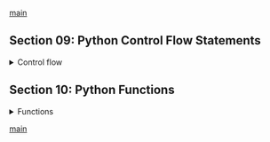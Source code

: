 <!--
// cSpell:ignore
-->

[main](../README.md)

## Section 09: Python Control Flow Statements

<details>
<summary>
Control flow
</summary>

Changing the order of how the code runs, using conditions and repeating code.

### Conditional Statements

the _if statement_, with _else_ block, and the _elif_ (else if) block. we need to make sure we don't forget the colon (**:**) and that we indent properly.

```py
if condition:
    print(stuff)
```

we can also do a _if-else_ statement in a single line

```py
x = 7 if (10 < 5) else 10
print(x)
```

we can have if-elif-else blocks. there is no practical limit to the number of elif blocks.

```py
if condition1:
    print("condition1 is true")
elif condition2:
    print("condition1 is false, condition2 is true")
else:
    print("else block")
```

### Loops

loops perform actions again and again, either for a set amount of times, for a set amount of elements or until a condition is no longer met.

while loops continue running as long as a condition is true. we need to be careful of infinite loops.

```py
while(condition):
    #code inside while loop
    condition = false #now condition is false.
```

a for loop iterates over a sequence. the sequence can be a range or some iterable container like a list. we can use _break_ and _continue_ statements inside the loop to escape the loop or to skip to the next iteration without executing the rest of the code block.

```py
for fruit in ["grapes","berries","APPLES","oranges"]:
    print(fruit)
    if fruit.isupper():
        break # break from loop
```

we can have loops inside loops. the _continue_ and _break_ statements effect the loop they are part of.

```py
for x in [5,6,7]:
    for y in [10,11,12]:
        if y % x ==0:
            continue # go to next iteration
        print(x,y)
```

#### For Loop and else statement

we can add an else block that executes after the loop is completed. if we break from the loop at some time, it won't execute!

```py
for x in range(8):
    print(x)
    #break
else:
    print("loop is over")
```

### Range

the `range()` function create an iterable, we can pass the start and end elements, and the jump. by default we start at zero and increase by one. the starting element is inclusive and the ending element is exclusive.

```py
[x for x in range(5)] #0,1,2,3,4
[x for x in range(2,6)] #2,3,4,5
[x for x in range(2,6,2)] #2,4
```

</details>

## Section 10: Python Functions

<details>
<summary>
Functions
</summary>

> DRY - Don't Repeat Yourself

functions are code that can be reused. they can have parameters/arguments.

```py
type(len) # builtin_function_or_methods
def foo():
    pass
type(foo) #function
```

we create function with the `def` keyword, and then the function name, parentheses with the parameters, then colon and the function body in the next line. we can call/invoke/run the function by writing the function name with the parentheses and the given arguments.

parameter is the variable inside the function scope, while arguments are what the function is called with.

### Python Return Keyword Value

we can use function to return value (from some computation we did). we simply write the `return` keyword. if we don't specify a return value, then our function returns the _None_ value.

### Default Parameter Value

functions can have default parameter values. only the last argument can have default value. more accurately, we can not have a parameter without a default value after a default value.

we can use the parameter names to pass argument not in the positional order, but we cannot put any positional arguments after we started using named ones. this is called keyword Arguments.

```py
def foo(x,y,z=10,z2=100):
    print(x+y+z+z2)

foo(1,1)# 112
foo(1,1,2) #104
foo(1,1,2,5) #9
foo(1,2,z2=9)
```

### Functions Returning Other Functions

functions can return other function. we can save the function that we get back.

```py
def greeting(name):
    def say_hello():
        return f"hello {name}"
    return say_hello


jay = greeting("james")
print(jay())
dan = greeting("dan")
print(dan)
```

we can also assign functions to variable directly.

```py
len2 =len
len2([1,2,3]) #3
```

### Global and Local Variable Scopes

Variables declared inside a function have local scope. Variables declared outside have a global scope. w

```py
x =10 #global
def foo(x):
    print(x)
    x=7 #local x
    print(x)

foo(9)
print(x)
```

we can pull global variables into the local scope with the _global_ keyword. so we don't create a new variables. we refer to the global one.

```py
x1 = 10
x2 = 20

def bar(y):
    global x1
    x1 = y #using the global x1 and changing
    x2 = y #new x2 variable
    print(x1,x2)


print(x1,x2) #10,20
foo(7) #7,7
print(x1,x2) #7,20
```

### Nesting Functions

closure.

if we have nested functions, the inner functions can use the variable from the enclosing function. we can also refer to them with the `nonlocal` keyword. which acts similar to the `global` keyword.

```py
def foo(z,d=11):
    def bar():
        nonlocal z
        z+=d
        return z
    return bar

x = foo(5,1)
x() #6
x() #7
x() #8
```

### Function Pass Keyword

if we just want to have an empty block of code, like a scaffolding for now. we can write `pass` to appease the interpreter.

### Passing Functions as Arguments

we can pass function as arguments to other functions.

```py
def foo(b):
    return b +1

def bar(c):
    x=7
    return c(x)

print(bard(foo))
```

### VarArgs Parameter

passing an undeterminable number of parameters.

- one asterisk - tuple.
- two asterisks - dictionary.

python will try to capture the arguments based on their form. after getting the positional arguments, te rest of the arguments will become a tuple or key-value pairs.

```py
def total_number(a=7,*numbers, **phoneBook):
    print("My favorite number is " a)

    for num in numbers:
        print("num", num)
    for  name,phone_number in phoneBook.items():
        print(name, phone_number)

total_numbers(7,1,2,3,Jane=2222, John=4444, Angela=5555)
```

### Anonymous Functions

lambda,anonymous function, have only a single expression. we donn't need to have a return statement,

```py
a= lambda b: b+1
print(a(7))
```

we can have multiple arguments

```py
c = lambda x,y,z:x+y+z

print(c(6,7,8))
```

we can define lambda inside function, and return them from functions.

### Python DocStrings

document strings, display documentation in the code. we access the docstring with the \_\_doc\_\_. we define it withe using three quote marks.

```py
def add_numbers(x,y):
    ''' add ing three values

    param'''
    return x+y

add_numbers.__doc__
print(len.__doc__)
```

### Python Decorators

decorator allow us to add new functionality to existing objects (functions,method and classes). we use the `@` symbol and then the name of the decorator.

we can do this manually. like this:

```py
def my_decorator(function):
    def wrapper():
        foo = function()
        convert_uppercase=foo.upper()
        return convert_uppercase
    return wrapper

def bar():
    return "bar"


decorate = my_decorator(bar
print(decorate()))
```

but we can also use the built in decorator, with the `@` symbol

```py
@my_decorator
def foo():
    return "la

print(foo())
```

### Python Function Vs Python Method

a method is a function that is attached to some object. but most python libraries are objects, so all python functions are methods, except maybe some only built-in.

</details>

[main](../README.md)
